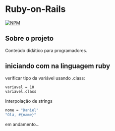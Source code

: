 # Ruby-on-Rails

[![NPM](https://img.shields.io/npm/l/react)](https://github.com/DanielDlc/Django/blob/main/LICENSE)

## Sobre o projeto

Conteúdo didático para programadores.

## iniciando com na linguagem ruby

verificar tipo da variável usando .class:

```bash
variavel = 10
variavel.class
```

Interpolação de strings

```bash
nome = "Daniel"
"Olá, #{name}"
```

em andamento...
